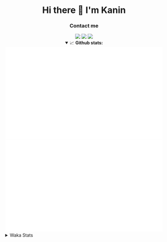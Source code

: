 <div align="center">
 <h1>Hi there 👋 I'm Kanin</h1>
 <h3>Contact me</h3>
 <a href="mailto:im@kanin.dev"><img src="https://img.shields.io/badge/gmail-%23D14836.svg?&style=for-the-badge&logo=gmail&logoColor=white"/></a>
 <a href="https://twitter.com/KaninTwt"><img src="https://img.shields.io/badge/twitter-%231DA1F2.svg?&style=for-the-badge&logo=twitter&logoColor=white"/></a>
 <a href="https://www.linkedin.com/in/KaninDev"><img src="https://img.shields.io/badge/linkedin-%230077B5.svg?&style=for-the-badge&logo=linkedin&logoColor=white"/></a>
<details open>
  <summary>📈 <b>Github stats:</b></summary>
  <img src="https://github.com/Kanin/Kanin/blob/master/scripts/GitHubStats/generated/overview.svg"/>
  <img src="https://github.com/Kanin/Kanin/blob/master/scripts/GitHubStats/generated/languages.svg"/>
</details>
</div>

<details>
 <summary>Waka Stats</summary>

<!--START_SECTION:waka-->
![Code Time](http://img.shields.io/badge/Code%20Time-2%2C495%20hrs%206%20mins-blue)

![Profile Views](http://img.shields.io/badge/Profile%20Views-1-blue)

![Lines of code](https://img.shields.io/badge/From%20Hello%20World%20I%27ve%20Written-647.5%20thousand%20lines%20of%20code-blue)

**🐱 My GitHub Data** 

> 📦 178.9 kB Used in GitHub's Storage 
 > 
> 🏆 182 Contributions in the Year 2024
 > 
> 🚫 Not Opted to Hire
 > 
> 📜 26 Public Repositories 
 > 
> 🔑 17 Private Repositories 
 > 
**I'm an Early 🐤** 

```text
🌞 Morning                2788 commits        ███████░░░░░░░░░░░░░░░░░░   27.36 % 
🌆 Daytime                3033 commits        ███████░░░░░░░░░░░░░░░░░░   29.76 % 
🌃 Evening                2929 commits        ███████░░░░░░░░░░░░░░░░░░   28.74 % 
🌙 Night                  1440 commits        ████░░░░░░░░░░░░░░░░░░░░░   14.13 % 
```
📅 **I'm Most Productive on Monday** 

```text
Monday                   1980 commits        █████░░░░░░░░░░░░░░░░░░░░   19.43 % 
Tuesday                  1452 commits        ████░░░░░░░░░░░░░░░░░░░░░   14.25 % 
Wednesday                1015 commits        ██░░░░░░░░░░░░░░░░░░░░░░░   09.96 % 
Thursday                 1570 commits        ████░░░░░░░░░░░░░░░░░░░░░   15.41 % 
Friday                   1712 commits        ████░░░░░░░░░░░░░░░░░░░░░   16.80 % 
Saturday                 989 commits         ██░░░░░░░░░░░░░░░░░░░░░░░   09.71 % 
Sunday                   1472 commits        ████░░░░░░░░░░░░░░░░░░░░░   14.45 % 
```


📊 **This Week I Spent My Time On** 

```text
🕑︎ Time Zone: America/New_York

💬 Programming Languages: 
Python                   8 hrs 1 min         █████████████████████░░░░   82.82 % 
GitIgnore file           29 mins             █░░░░░░░░░░░░░░░░░░░░░░░░   05.06 % 
HTML                     26 mins             █░░░░░░░░░░░░░░░░░░░░░░░░   04.57 % 
Bash                     21 mins             █░░░░░░░░░░░░░░░░░░░░░░░░   03.63 % 
virtualenv               9 mins              ░░░░░░░░░░░░░░░░░░░░░░░░░   01.69 % 

🔥 Editors: 
PyCharm                  8 hrs 56 mins       ███████████████████████░░   92.29 % 
VS Code                  44 mins             ██░░░░░░░░░░░░░░░░░░░░░░░   07.71 % 

🐱‍💻 Projects: 
NailaDjango              8 hrs 8 mins        █████████████████████░░░░   83.97 % 
Unknown Project          46 mins             ██░░░░░░░░░░░░░░░░░░░░░░░   07.97 % 
APIServer                29 mins             █░░░░░░░░░░░░░░░░░░░░░░░░   05.05 % 
Naila.py                 17 mins             █░░░░░░░░░░░░░░░░░░░░░░░░   02.96 % 
KanAPI                   0 secs              ░░░░░░░░░░░░░░░░░░░░░░░░░   00.05 % 

💻 Operating System: 
Windows                  9 hrs 41 mins       █████████████████████████   100.00 % 
```

**I Mostly Code in Python** 

```text
Python                   31 repos            █████████████████░░░░░░░░   67.39 % 
Java                     5 repos             ███░░░░░░░░░░░░░░░░░░░░░░   10.87 % 
HTML                     3 repos             ██░░░░░░░░░░░░░░░░░░░░░░░   06.52 % 
TypeScript               2 repos             █░░░░░░░░░░░░░░░░░░░░░░░░   04.35 % 
Kotlin                   1 repo              █░░░░░░░░░░░░░░░░░░░░░░░░   02.17 % 
```



**Timeline**

![Lines of Code chart](https://raw.githubusercontent.com/Kanin/Kanin/master/assets/bar_graph.png)


 Last Updated on 05/12/2024 11:34:03 UTC
<!--END_SECTION:waka-->
</details>
